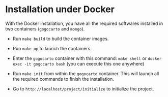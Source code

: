 Installation under Docker
=========================

With the Docker installation, you have all the required softwares installed in two containers (`gogocarto` and `mongo`).

* Run `make build` to build the container images.

* Run `make up` to launch the containers.

* Enter the `gogocarto` container with this command: `make shell` or `docker exec -it gogocarto bash` (you can execute this one anywhere)

* Run `make init` from within the `gogocarto` container. This will launch all the required commands to finish the installation.

* Go to `http://localhost/project/initialize` to initialize the project.

